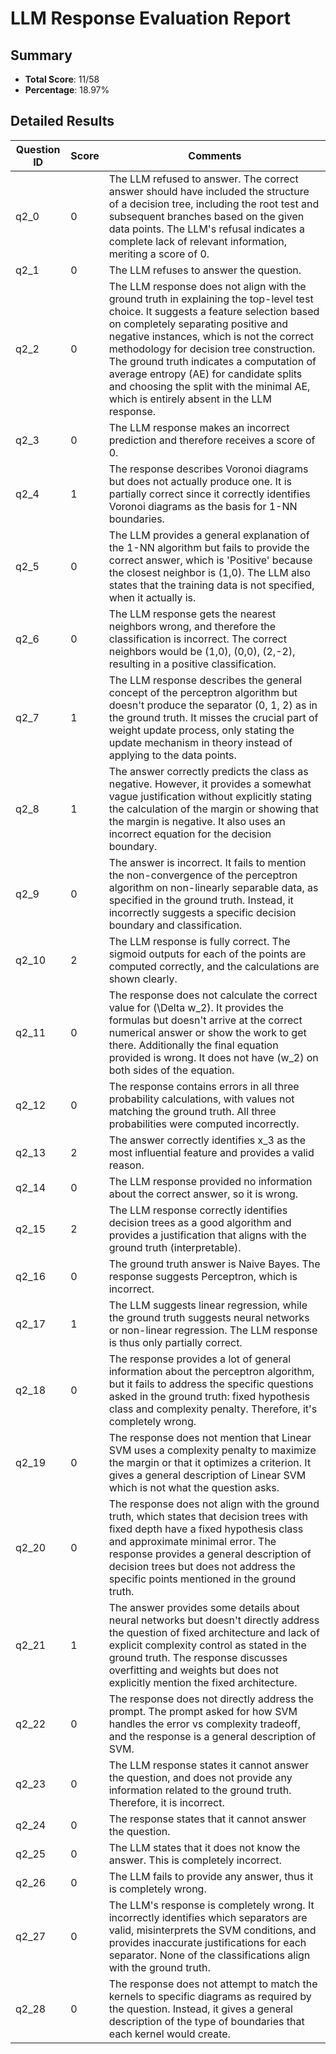 # LLM Response Evaluation Report

## Summary
- **Total Score**: 11/58
- **Percentage**: 18.97%

## Detailed Results
| Question ID | Score | Comments |
|-------------|-------|----------|
| q2_0 | 0 | The LLM refused to answer. The correct answer should have included the structure of a decision tree, including the root test and subsequent branches based on the given data points. The LLM's refusal indicates a complete lack of relevant information, meriting a score of 0. |
| q2_1 | 0 | The LLM refuses to answer the question. |
| q2_2 | 0 | The LLM response does not align with the ground truth in explaining the top-level test choice. It suggests a feature selection based on completely separating positive and negative instances, which is not the correct methodology for decision tree construction. The ground truth indicates a computation of average entropy (AE) for candidate splits and choosing the split with the minimal AE, which is entirely absent in the LLM response. |
| q2_3 | 0 | The LLM response makes an incorrect prediction and therefore receives a score of 0. |
| q2_4 | 1 | The response describes Voronoi diagrams but does not actually produce one. It is partially correct since it correctly identifies Voronoi diagrams as the basis for 1-NN boundaries. |
| q2_5 | 0 | The LLM provides a general explanation of the 1-NN algorithm but fails to provide the correct answer, which is 'Positive' because the closest neighbor is (1,0). The LLM also states that the training data is not specified, when it actually is. |
| q2_6 | 0 | The LLM response gets the nearest neighbors wrong, and therefore the classification is incorrect. The correct neighbors would be (1,0), (0,0), (2,-2), resulting in a positive classification. |
| q2_7 | 1 | The LLM response describes the general concept of the perceptron algorithm but doesn't produce the separator (0, 1, 2) as in the ground truth. It misses the crucial part of weight update process, only stating the update mechanism in theory instead of applying to the data points. |
| q2_8 | 1 | The answer correctly predicts the class as negative. However, it provides a somewhat vague justification without explicitly stating the calculation of the margin or showing that the margin is negative. It also uses an incorrect equation for the decision boundary. |
| q2_9 | 0 | The answer is incorrect. It fails to mention the non-convergence of the perceptron algorithm on non-linearly separable data, as specified in the ground truth. Instead, it incorrectly suggests a specific decision boundary and classification. |
| q2_10 | 2 | The LLM response is fully correct. The sigmoid outputs for each of the points are computed correctly, and the calculations are shown clearly. |
| q2_11 | 0 | The response does not calculate the correct value for \(\Delta w_2\). It provides the formulas but doesn't arrive at the correct numerical answer or show the work to get there. Additionally the final equation provided is wrong. It does not have \(w_2\) on both sides of the equation. |
| q2_12 | 0 | The response contains errors in all three probability calculations, with values not matching the ground truth. All three probabilities were computed incorrectly. |
| q2_13 | 2 | The answer correctly identifies x_3 as the most influential feature and provides a valid reason. |
| q2_14 | 0 | The LLM response provided no information about the correct answer, so it is wrong. |
| q2_15 | 2 | The LLM response correctly identifies decision trees as a good algorithm and provides a justification that aligns with the ground truth (interpretable). |
| q2_16 | 0 | The ground truth answer is Naive Bayes. The response suggests Perceptron, which is incorrect. |
| q2_17 | 1 | The LLM suggests linear regression, while the ground truth suggests neural networks or non-linear regression. The LLM response is thus only partially correct. |
| q2_18 | 0 | The response provides a lot of general information about the perceptron algorithm, but it fails to address the specific questions asked in the ground truth: fixed hypothesis class and complexity penalty. Therefore, it's completely wrong. |
| q2_19 | 0 | The response does not mention that Linear SVM uses a complexity penalty to maximize the margin or that it optimizes a criterion. It gives a general description of Linear SVM which is not what the question asks. |
| q2_20 | 0 | The response does not align with the ground truth, which states that decision trees with fixed depth have a fixed hypothesis class and approximate minimal error. The response provides a general description of decision trees but does not address the specific points mentioned in the ground truth. |
| q2_21 | 1 | The answer provides some details about neural networks but doesn't directly address the question of fixed architecture and lack of explicit complexity control as stated in the ground truth. The response discusses overfitting and weights but does not explicitly mention the fixed architecture. |
| q2_22 | 0 | The response does not directly address the prompt. The prompt asked for how SVM handles the error vs complexity tradeoff, and the response is a general description of SVM. |
| q2_23 | 0 | The LLM response states it cannot answer the question, and does not provide any information related to the ground truth. Therefore, it is incorrect. |
| q2_24 | 0 | The response states that it cannot answer the question. |
| q2_25 | 0 | The LLM states that it does not know the answer. This is completely incorrect. |
| q2_26 | 0 | The LLM fails to provide any answer, thus it is completely wrong. |
| q2_27 | 0 | The LLM's response is completely wrong. It incorrectly identifies which separators are valid, misinterprets the SVM conditions, and provides inaccurate justifications for each separator. None of the classifications align with the ground truth. |
| q2_28 | 0 | The response does not attempt to match the kernels to specific diagrams as required by the question. Instead, it gives a general description of the type of boundaries that each kernel would create. |
